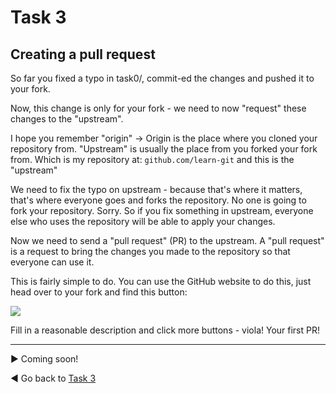 # Task 3

## Creating a pull request

So far you fixed a typo in task0/, commit-ed the changes and pushed it to your fork.

Now, this change is only for your fork - we need to now "request" these changes to the "upstream".

I hope you remember "origin" -> Origin is the place where you cloned your repository from. 
"Upstream" is usually the place from you forked your fork from. Which is my repository at: `github.com/learn-git` and this is the "upstream"

We need to fix the typo on upstream - because that's where it matters, that's where everyone goes and forks the repository. No one is going to fork your repository. Sorry.
So if you fix something in upstream, everyone else who uses the repository will be able to apply your changes.

Now we need to send a "pull request" (PR) to the upstream. A "pull request" is a request to bring the changes you made to the repository so that everyone can use it.

This is fairly simple to do. You can use the GitHub website to do this, just head over to your fork and find this button: 

<image src="https://user-images.githubusercontent.com/32199592/99155477-380e7980-26de-11eb-906c-45b1bc5a109f.gif"/>

Fill in a reasonable description and click more buttons - viola! Your first PR!

-------
:arrow_forward: Coming soon!

:arrow_backward: Go back to [Task 3](../task3/README.md)